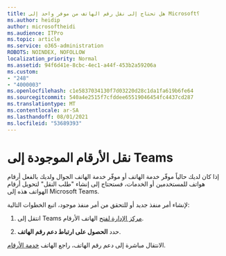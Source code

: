 ```yaml
---
title: هل تحتاج إلى نقل رقم الهاتف من موفر واحد إلى Microsoft؟
ms.author: heidip
author: microsoftheidi
ms.audience: ITPro
ms.topic: article
ms.service: o365-administration
ROBOTS: NOINDEX, NOFOLLOW
localization_priority: Normal
ms.assetid: 94f6d41e-8cbc-4ec1-a44f-453b2a59206a
ms.custom:
- "248"
- "4000003"
ms.openlocfilehash: c1e5837034130f7d03220d28c1da1fa619b6fe64
ms.sourcegitcommit: 540a4e2515f7cfddee65519046454fc4437cd287
ms.translationtype: MT
ms.contentlocale: ar-SA
ms.lasthandoff: 08/01/2021
ms.locfileid: "53689393"
---
```

# <a name="port-existing-numbers-to-teams"></a>نقل الأرقام الموجودة إلى Teams

إذا كان لديك حالياً موفّر خدمة الهاتف أو موفّر خدمة الهاتف الجوال ولديك بالفعل أرقام هواتف للمستخدمين أو الخدمات، فستحتاج إلى إنشاء "طلب النقل" لتحويل أرقام الهواتف هذه إلى Microsoft Teams.  

لإنشاء أمر منفذ جديد أو للتحقق من أمر منفذ موجود، اتبع الخطوات التالية: 

1. انتقل إلى Teams [مركز الإدارة لفتح](https://admin.teams.microsoft.com/phone-numbers) الهاتف الأرقام. 

1. حدد **الحصول على ارتباط دعم رقم الهاتف**. 

الانتقال مباشرة إلى دعم رقم الهاتف، راجع الهاتف [خدمة الأرقام](https://pstnsd.powerappsportals.com/).  
